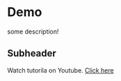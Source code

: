# Demo 

some description!

## Subheader

Watch tutorila on Youtube. [Click here](https://www.youtube.com/watch?v=RGOj5yH7evk&t=1642s)

